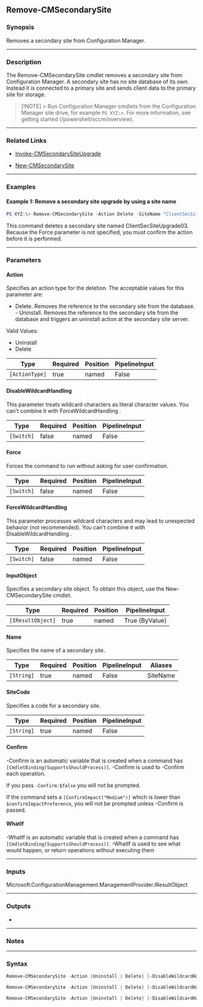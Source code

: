 Remove-CMSecondarySite
----------------------




### Synopsis
Removes a secondary site from Configuration Manager.



---


### Description

The Remove-CMSecondarySite cmdlet removes a secondary site from Configuration Manager. A secondary site has no site database of its own. Instead it is connected to a primary site and sends client data to the primary site for storage.



> [!NOTE] > Run Configuration Manager cmdlets from the Configuration Manager site drive, for example `PS XYZ:>`. For more information, see getting started (/powershell/sccm/overview).



---


### Related Links
* [Invoke-CMSecondarySiteUpgrade](Invoke-CMSecondarySiteUpgrade)



* [New-CMSecondarySite](New-CMSecondarySite)





---


### Examples
#### Example 1: Remove a secondary site upgrade by using a site name
```PowerShell
PS XYZ:\> Remove-CMSecondarySite -Action Delete -SiteName "ClientSecSiteUpgrade03"
```
This command deletes a secondary site named ClientSecSiteUpgrade03. Because the Force parameter is not specified, you must confirm the action before it is performed.


---


### Parameters
#### **Action**

Specifies an action type for the deletion. The acceptable values for this parameter are:


* Delete. Removes the reference to the secondary site from the database. - Uninstall. Removes the reference to the secondary site from the database and triggers an uninstall action at the secondary site server.



Valid Values:

* Uninstall
* Delete






|Type          |Required|Position|PipelineInput|
|--------------|--------|--------|-------------|
|`[ActionType]`|true    |named   |False        |



#### **DisableWildcardHandling**

This parameter treats wildcard characters as literal character values. You can't combine it with ForceWildcardHandling .






|Type      |Required|Position|PipelineInput|
|----------|--------|--------|-------------|
|`[Switch]`|false   |named   |False        |



#### **Force**

Forces the command to run without asking for user confirmation.






|Type      |Required|Position|PipelineInput|
|----------|--------|--------|-------------|
|`[Switch]`|false   |named   |False        |



#### **ForceWildcardHandling**

This parameter processes wildcard characters and may lead to unexpected behavior (not recommended). You can't combine it with DisableWildcardHandling .






|Type      |Required|Position|PipelineInput|
|----------|--------|--------|-------------|
|`[Switch]`|false   |named   |False        |



#### **InputObject**

Specifies a secondary site object. To obtain this object, use the New-CMSecondarySite cmdlet.






|Type             |Required|Position|PipelineInput |
|-----------------|--------|--------|--------------|
|`[IResultObject]`|true    |named   |True (ByValue)|



#### **Name**

Specifies the name of a secondary site.






|Type      |Required|Position|PipelineInput|Aliases |
|----------|--------|--------|-------------|--------|
|`[String]`|true    |named   |False        |SiteName|



#### **SiteCode**

Specifies a code for a secondary site.






|Type      |Required|Position|PipelineInput|
|----------|--------|--------|-------------|
|`[String]`|true    |named   |False        |



#### **Confirm**
-Confirm is an automatic variable that is created when a command has ```[CmdletBinding(SupportsShouldProcess)]```.
-Confirm is used to -Confirm each operation.

If you pass ```-Confirm:$false``` you will not be prompted.


If the command sets a ```[ConfirmImpact("Medium")]``` which is lower than ```$confirmImpactPreference```, you will not be prompted unless -Confirm is passed.

#### **WhatIf**
-WhatIf is an automatic variable that is created when a command has ```[CmdletBinding(SupportsShouldProcess)]```.
-WhatIf is used to see what would happen, or return operations without executing them


---


### Inputs
Microsoft.ConfigurationManagement.ManagementProvider.IResultObject





---


### Outputs
* 






---


### Notes




---


### Syntax
```PowerShell
Remove-CMSecondarySite -Action {Uninstall | Delete} [-DisableWildcardHandling] [-Force] [-ForceWildcardHandling] -InputObject <IResultObject> [-Confirm] [-WhatIf] [<CommonParameters>]
```
```PowerShell
Remove-CMSecondarySite -Action {Uninstall | Delete} [-DisableWildcardHandling] [-Force] [-ForceWildcardHandling] -Name <String> [-Confirm] [-WhatIf] [<CommonParameters>]
```
```PowerShell
Remove-CMSecondarySite -Action {Uninstall | Delete} [-DisableWildcardHandling] [-Force] [-ForceWildcardHandling] -SiteCode <String> [-Confirm] [-WhatIf] [<CommonParameters>]
```
